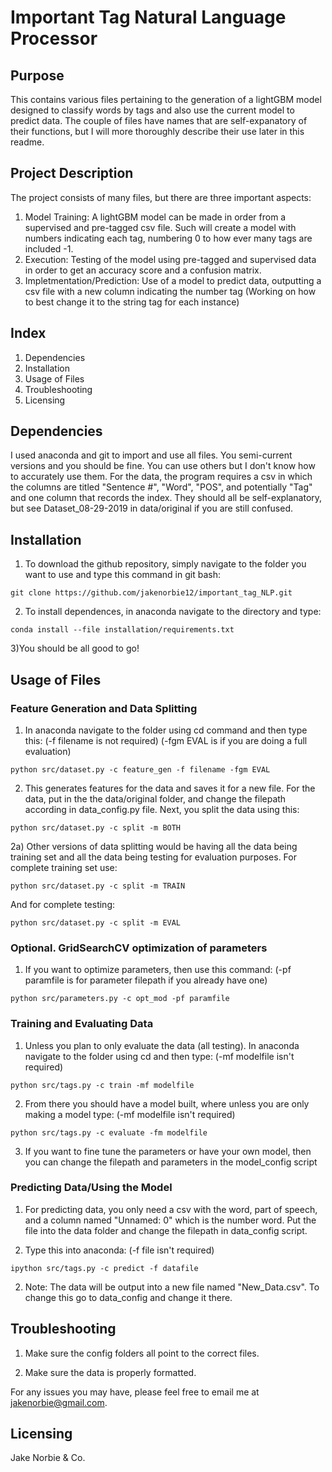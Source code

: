 # Important Tag Natural Language Processor

## Purpose
This contains various files pertaining to the generation of a lightGBM model designed to classify words by tags and also use the current model to predict data. The couple of files have names that are self-expanatory of their functions, but I will more thoroughly describe their use later in this readme.

## Project Description

The project consists of many files, but there are three important aspects:
1) Model Training: A lightGBM model can be made in order from a supervised and pre-tagged csv file. Such will create a model with numbers indicating each tag, numbering 0 to how ever many tags are included -1.
2) Execution: Testing of the model using pre-tagged and supervised data in order to get an accuracy score and a confusion matrix.
3) Impletmentation/Prediction: Use of a model to predict data, outputting a csv file with a new column indicating the number tag (Working on how to best change it to the string tag for each instance)

## Index

1. Dependencies
2. Installation
3. Usage of Files
4. Troubleshooting
5. Licensing

## Dependencies

I used anaconda and git to import and use all files. You semi-current versions and you should be fine. You can use others but I don't know how to accurately use them.
For the data, the program requires a csv in which the columns are titled "Sentence #", "Word", "POS", and potentially "Tag" and one column that records the index.
They should all be self-explanatory, but see Dataset_08-29-2019 in data/original if you are still confused.

## Installation

1) To download the github repository, simply navigate to the folder you want to use and type this command in git bash:
```
git clone https://github.com/jakenorbie12/important_tag_NLP.git
```

2) To install dependences, in anaconda navigate to the directory and type:
```
conda install --file installation/requirements.txt
```

3)You should be all good to go!

## Usage of Files

### Feature Generation and Data Splitting

1) In anaconda navigate to the folder using cd command and then type this: (-f filename is not required) (-fgm EVAL is if you are doing a full evaluation)
```
python src/dataset.py -c feature_gen -f filename -fgm EVAL
```

2) This generates features for the data and saves it for a new file. For the data, put in the the data/original folder, and change
the filepath according in data_config.py file. Next, you split the data using this:
```
python src/dataset.py -c split -m BOTH
```

2a) Other versions of data splitting would be having all the data being training set and all the data being testing for evaluation purposes.
For complete training set use:
```
python src/dataset.py -c split -m TRAIN
```
And for complete testing:
```
python src/dataset.py -c split -m EVAL
```

### Optional. GridSearchCV optimization of parameters

1) If you want to optimize parameters, then use this command: (-pf paramfile is for parameter filepath if you already have one)
```
python src/parameters.py -c opt_mod -pf paramfile
```

### Training and Evaluating Data

1) Unless you plan to only evaluate the data (all testing). In anaconda navigate to the folder using cd and then type: (-mf modelfile isn't required)
```
python src/tags.py -c train -mf modelfile
```

2) From there you should have a model built, where unless you are only making a model type: (-mf modelfile isn't required)
```
python src/tags.py -c evaluate -fm modelfile
```

3) If you want to fine tune the parameters or have your own model, then you can change the filepath and parameters in the model_config script

### Predicting Data/Using the Model

1) For predicting data, you only need a csv with the word, part of speech, and a column named "Unnamed: 0" which is the number word.
Put the file into the data folder and change the filepath in data_config script.

2) Type this into anaconda: (-f file isn't required)
```
ipython src/tags.py -c predict -f datafile
```

2) Note: The data will be output into a new file named "New_Data.csv". To change this go to data_config and change it there.


## Troubleshooting

1) Make sure the config folders all point to the correct files.

2) Make sure the data is properly formatted.

For any issues you may have, please feel free to email me at jakenorbie@gmail.com.

## Licensing

Jake Norbie & Co.
